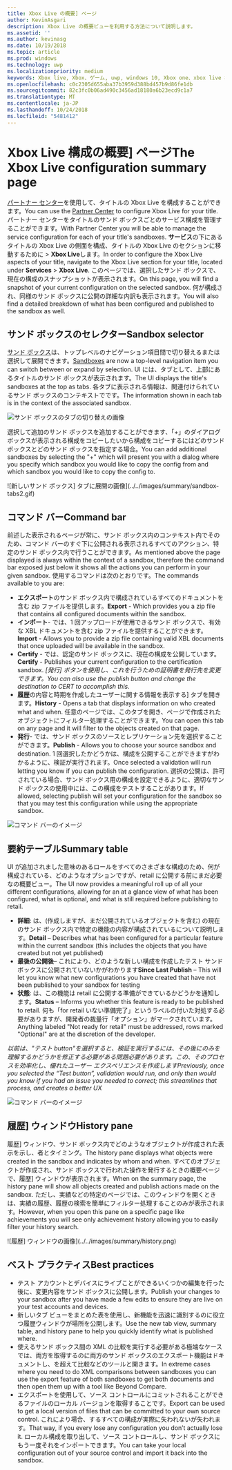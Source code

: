 ```yaml
---
title: Xbox Live の概要] ページ
author: KevinAsgari
description: Xbox Live の概要ビューを利用する方法について説明します。
ms.assetid: ''
ms.author: kevinasg
ms.date: 10/19/2018
ms.topic: article
ms.prod: windows
ms.technology: uwp
ms.localizationpriority: medium
keywords: Xbox live, Xbox、ゲーム, uwp, windows 10, Xbox one、xbox live 概要を要約すると、公開をまとめた表、xbox live 履歴、コマンド バー、[履歴] タブ
ms.openlocfilehash: c0c2305d655aba37b3959d388bd457b9d86fe1db
ms.sourcegitcommit: 82c3fc0b06ad490c3456ad18180a6b23ecd9c1a7
ms.translationtype: MT
ms.contentlocale: ja-JP
ms.lasthandoff: 10/24/2018
ms.locfileid: "5481412"
---
```

# <a name="the-xbox-live-configuration-summary-page"></a><span data-ttu-id="7968f-104">Xbox Live 構成の概要] ページ</span><span class="sxs-lookup"><span data-stu-id="7968f-104">The Xbox Live configuration summary page</span></span>

<span data-ttu-id="7968f-105">[パートナー センター](https://developer.microsoft.com/dashboard)を使用して、タイトルの Xbox Live を構成することができます。</span><span class="sxs-lookup"><span data-stu-id="7968f-105">You can use the [Partner Center](https://developer.microsoft.com/dashboard) to configure Xbox Live for your title.</span></span> <span data-ttu-id="7968f-106">パートナー センターをタイトルのサンド ボックスごとのサービス構成を管理することができます。</span><span class="sxs-lookup"><span data-stu-id="7968f-106">With Partner Center you will be able to manage the service configuration for each of your title's sandboxes.</span></span>
<span data-ttu-id="7968f-107">**サービス**の下にあるタイトルの Xbox Live の側面を構成、タイトルの Xbox Live のセクションに移動するために > **Xbox Live**します。</span><span class="sxs-lookup"><span data-stu-id="7968f-107">In order to configure the Xbox Live aspects of your title, navigate to the Xbox Live section for your title, located under **Services** > **Xbox Live**.</span></span> <span data-ttu-id="7968f-108">このページでは、選択したサンド ボックスで、現在の構成のスナップショットが表示されます。</span><span class="sxs-lookup"><span data-stu-id="7968f-108">On this page, you will find a snapshot of your current configuration on the selected sandbox.</span></span> <span data-ttu-id="7968f-109">何が構成され、同様のサンド ボックスに公開の詳細な内訳も表示されます。</span><span class="sxs-lookup"><span data-stu-id="7968f-109">You will also find a detailed breakdown of what has been configured and published to the sandbox as well.</span></span>

## <a name="sandbox-selector"></a><span data-ttu-id="7968f-110">サンド ボックスのセレクター</span><span class="sxs-lookup"><span data-stu-id="7968f-110">Sandbox selector</span></span>

 <span data-ttu-id="7968f-111">[サンド ボックス](../../xbox-live-sandboxes.md)は、トップレベルのナビゲーション項目間で切り替えるまたは選択して展開できます。</span><span class="sxs-lookup"><span data-stu-id="7968f-111">[Sandboxes](../../xbox-live-sandboxes.md) are now a top-level navigation item you can switch between or expand by selection.</span></span> <span data-ttu-id="7968f-112">UI には、タブとして、上部にあるタイトルのサンド ボックスが表示されます。</span><span class="sxs-lookup"><span data-stu-id="7968f-112">The UI displays the title's sandboxes at the top as tabs.</span></span> <span data-ttu-id="7968f-113">各タブに表示される情報は、関連付けられているサンド ボックスのコンテキストでです。</span><span class="sxs-lookup"><span data-stu-id="7968f-113">The information shown in each tab is in the context of the associated sandbox.</span></span>  

![サンド ボックスのタブの切り替えの画像](../../images/summary/sandbox-tabs1.gif)

 <span data-ttu-id="7968f-115">選択して追加のサンド ボックスを追加することができます、「+」のダイアログ ボックスが表示される構成をコピーしたいから構成をコピーするにはどのサンド ボックスとどのサンド ボックスを指定する場合。</span><span class="sxs-lookup"><span data-stu-id="7968f-115">You can add additional sandboxes by selecting the "+" which will present you with a dialog where you specify which sandbox you would like to copy the config from and which sandbox you would like to copy the config to.</span></span>  

 ![新しいサンド ボックス] タブに展開の画像](../../images/summary/sandbox-tabs2.gif)

## <a name="command-bar"></a><span data-ttu-id="7968f-117">コマンド バー</span><span class="sxs-lookup"><span data-stu-id="7968f-117">Command bar</span></span>

<span data-ttu-id="7968f-118">前述した表示されるページが常に、サンド ボックス内のコンテキスト内でそのため、コマンド バーのすぐ下に公開される表示されるすべてのアクション、特定のサンド ボックス内で行うことができます。</span><span class="sxs-lookup"><span data-stu-id="7968f-118">As mentioned above the page displayed is always within the context of a sandbox, therefore the command bar exposed just below it shows all the actions you can perform in your given sandbox.</span></span> <span data-ttu-id="7968f-119">使用するコマンドは次のとおりです。</span><span class="sxs-lookup"><span data-stu-id="7968f-119">The commands available to you are:</span></span>  

* <span data-ttu-id="7968f-120">**エクスポート**のサンド ボックス内で構成されているすべてのドキュメントを含む zip ファイルを提供します。</span><span class="sxs-lookup"><span data-stu-id="7968f-120">**Export** - Which provides you a zip file that contains all configured documents within the sandbox.</span></span>
* <span data-ttu-id="7968f-121">**インポート**- では、1 回アップロードが使用できるサンド ボックスで、有効な XBL ドキュメントを含む zip ファイルを提供することができます。</span><span class="sxs-lookup"><span data-stu-id="7968f-121">**Import** - Allows you to provide a zip file containing valid XBL documents that once uploaded will be available in the sandbox.</span></span>
* <span data-ttu-id="7968f-122">**Certify** - では、認定のサンド ボックスに、現在の構成を公開しています。</span><span class="sxs-lookup"><span data-stu-id="7968f-122">**Certify** - Publishes your current configuration to the certification sandbox.</span></span>  *<span data-ttu-id="7968f-123">[発行] ボタンを使用し、これを行うための証明書を発行先を変更できます。</span><span class="sxs-lookup"><span data-stu-id="7968f-123">You can also use the publish button and change the destination to CERT to accomplish this.</span></span>*
* <span data-ttu-id="7968f-124">**履歴**の内容と時期を作成したユーザーに関する情報を表示する] タブを開きます。</span><span class="sxs-lookup"><span data-stu-id="7968f-124">**History** - Opens a tab that displays information on who created what and when.</span></span> <span data-ttu-id="7968f-125">任意のページでは、このタブを開き、ページで作成されたオブジェクトにフィルター処理することができます。</span><span class="sxs-lookup"><span data-stu-id="7968f-125">You can open this tab on any page and it will filter to the objects created on that page.</span></span>
* <span data-ttu-id="7968f-126">**発行**- では、サンド ボックスのソースとレプリケーション先を選択することができます。</span><span class="sxs-lookup"><span data-stu-id="7968f-126">**Publish** - Allows you to choose your source sandbox and destination.</span></span> <span data-ttu-id="7968f-127">1 回選択したかどうかは、構成を公開することができますがわかるように、検証が実行されます。</span><span class="sxs-lookup"><span data-stu-id="7968f-127">Once selected a validation will run letting you know if you can publish the configuration.</span></span> <span data-ttu-id="7968f-128">選択の公開は、許可されている場合、サンド ボックス用の構成を設定できるように、適切なサンド ボックスの使用中には、この構成をテストすることがあります。</span><span class="sxs-lookup"><span data-stu-id="7968f-128">If allowed, selecting publish will set your configuration for the sandbox so that you may test this configuration while using the appropriate sandbox.</span></span>  
  
  
![コマンド バーのイメージ](../../images/summary/command-bar.png)  

## <a name="summary-table"></a><span data-ttu-id="7968f-130">要約テーブル</span><span class="sxs-lookup"><span data-stu-id="7968f-130">Summary table</span></span>

<span data-ttu-id="7968f-131">UI が追加されました意味のあるロールをすべてのさまざまな構成のため、何が構成されている、どのようなオプションですが、retail に公開する前にまだ必要なの概要ビュー。</span><span class="sxs-lookup"><span data-stu-id="7968f-131">The UI now provides a meaningful roll up of all your different configurations, allowing for an at a glance view of what has been configured, what is optional, and what is still required before publishing to retail.</span></span>  

* <span data-ttu-id="7968f-132">**詳細**: は、(作成しますが、まだ公開されているオブジェクトを含む) の現在のサンド ボックス内で特定の機能の内容が構成されているについて説明します。</span><span class="sxs-lookup"><span data-stu-id="7968f-132">**Detail** – Describes what has been configured for a particular feature within the current sandbox (this includes the objects that you have created but not yet published)</span></span>
* <span data-ttu-id="7968f-133">**最後の公開後**– これにより、どのような新しい構成を作成したテスト サンド ボックスに公開されていないかがわかります</span><span class="sxs-lookup"><span data-stu-id="7968f-133">**Since Last Publish** – This will let you know what new configurations you have created that have not been published to your sandbox for testing</span></span>
* <span data-ttu-id="7968f-134">**状態**: は、この機能は retail に公開する準備ができているかどうかを通知します。</span><span class="sxs-lookup"><span data-stu-id="7968f-134">**Status** – Informs you whether this feature is ready to be published to retail.</span></span> <span data-ttu-id="7968f-135">何も「for retail いない準備完了」というラベルの付いた対処する必要がありますが、開発者の裁量行「オプション」がマークされています。</span><span class="sxs-lookup"><span data-stu-id="7968f-135">Anything labeled "Not ready for retail" must be addressed, rows marked "Optional" are at the discretion of the developer.</span></span>

*<span data-ttu-id="7968f-136">以前は、"テスト button"を選択すると、検証を実行するには、その後にのみを理解するかどうかを修正する必要がある問題必要があります。この、そのプロセスを効率化し、優れたユーザー エクスペリエンスを作成します</span><span class="sxs-lookup"><span data-stu-id="7968f-136">Previously, once you selected the “Test button”, validation would run, and only then would you know if you had an issue you needed to correct; this streamlines that process, and creates a better UX</span></span>*  
  
![コマンド バーのイメージ](../../images/summary/summary-table.png)  

## <a name="history-pane"></a><span data-ttu-id="7968f-138">履歴] ウィンドウ</span><span class="sxs-lookup"><span data-stu-id="7968f-138">History pane</span></span>

<span data-ttu-id="7968f-139">履歴] ウィンドウ、サンド ボックス内でどのようなオブジェクトが作成された表示を示し、者とタイミング。</span><span class="sxs-lookup"><span data-stu-id="7968f-139">The history pane displays what objects were created in the sandbox and indicates by whom and when.</span></span> <span data-ttu-id="7968f-140">すべてのオブジェクトが作成され、サンド ボックスで行われた操作を発行するときの概要ページで、履歴] ウィンドウが表示されます。</span><span class="sxs-lookup"><span data-stu-id="7968f-140">When on the summary page, the history pane will show all objects created and publish actions made on the sandbox.</span></span> <span data-ttu-id="7968f-141">ただし、実績などの特定のページでは、このウィンドウを開くときは、実績の履歴、履歴の検索を簡単にフィルター処理することのみが表示されます。</span><span class="sxs-lookup"><span data-stu-id="7968f-141">However, when you open this pane on a specific page like achievements you will see only achievement history allowing you to easily filter your history search.</span></span>  

![履歴] ウィンドウの画像](../../images/summary/history.png)  

## <a name="best-practices"></a><span data-ttu-id="7968f-143">ベスト プラクティス</span><span class="sxs-lookup"><span data-stu-id="7968f-143">Best practices</span></span>

* <span data-ttu-id="7968f-144">テスト アカウントとデバイスにライブことができるいくつかの編集を行った後に、変更内容をサンド ボックスに公開します。</span><span class="sxs-lookup"><span data-stu-id="7968f-144">Publish your changes to your sandbox after you have made a few edits to ensure they are live on your test accounts and devices.</span></span>
* <span data-ttu-id="7968f-145">新しいタブ ビューをまとめた表を使用し、新機能を迅速に識別するのに役立つ履歴ウィンドウが場所を公開します。</span><span class="sxs-lookup"><span data-stu-id="7968f-145">Use the new tab view, summary table, and history pane to help you quickly identify what is published where.</span></span>
* <span data-ttu-id="7968f-146">使えるサンド ボックス間の XML の比較を実行する必要がある極端なケースでは、両方を取得するのに両方のサンド ボックスのエクスポート機能はドキュメントし、を超えて比較などのツールと開きます。</span><span class="sxs-lookup"><span data-stu-id="7968f-146">In extreme cases where you need to do XML comparisons between sandboxes you can use the export feature of both sandboxes to get both documents and then open them up with a tool like Beyond Compare.</span></span>
* <span data-ttu-id="7968f-147">エクスポートを使用して、ソース コントロールにコミットされることができるファイルのローカル バージョンを取得することです。</span><span class="sxs-lookup"><span data-stu-id="7968f-147">Export can be used to get a local version of files that can be committed to your own source control.</span></span> <span data-ttu-id="7968f-148">これにより場合、するすべての構成が実際に失われないが失われます。</span><span class="sxs-lookup"><span data-stu-id="7968f-148">That way, if you every lose any configuration you don’t actually lose it.</span></span> <span data-ttu-id="7968f-149">ローカル構成を取り出して、ソース コントロールし、サンド ボックスにもう一度それをインポートできます。</span><span class="sxs-lookup"><span data-stu-id="7968f-149">You can take your local configuration out of your source control and import it back into the sandbox.</span></span>